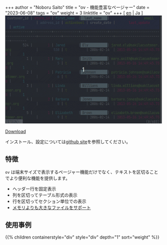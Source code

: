 +++
author = "Noboru Saito"
title = "ov - 機能豊富なページャー"
date = "2023-06-08"
tags = "ov"
weight = 3
linktitle = "ov"
+++
[ [en](/en/ov/) | Ja ]
[![ov](ov.gif)](https://github.com/noborus/ov)

[Download](https://github.com/noborus/ov/releases/latest)

 インストール、設定については[github site](https://github.com/noborus/ov)を参照してください。

## 特徴

`ov` は端末サイズで表示するページャー機能だけでなく、テキストを区切ることでより便利な機能を提供します。

* ヘッダー行を固定表示
* 列を区切ってテーブル形式の表示
* 行を区切ってセクション単位での表示
* [メモリよりも大きなファイルをサポート](memory)

## 使用事例

{{% children containerstyle="div" style="div" depth="1" sort="weight" %}}
